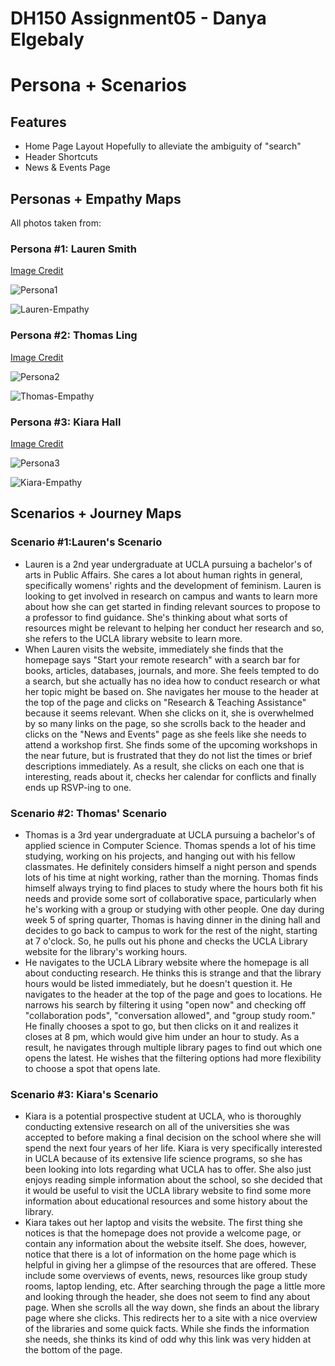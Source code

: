 # DH150 Assignment05 - Danya Elgebaly
# Persona + Scenarios

## Features

- Home Page Layout
Hopefully to alleviate the ambiguity of "search"
- Header Shortcuts
- News & Events Page 

## Personas + Empathy Maps
All photos taken from: 

### Persona #1: Lauren Smith
[Image Credit](https://unsplash.com/s/photos/persona)

![Persona1](Persona1.png)

![Lauren-Empathy](Lauren-Empathy.png)

### Persona #2: Thomas Ling
[Image Credit](https://www.pinterest.com/pin/460282024414055425/)

![Persona2](Persona2.png)

![Thomas-Empathy](Thomas-Empathy.png)

### Persona #3: Kiara Hall
[Image Credit](https://uncf.org/the-latest/african-americans-and-college-education-by-the-numbers)

![Persona3](Persona3.png)

![Kiara-Empathy](Kiara-Empathy.png)

## Scenarios + Journey Maps

### Scenario #1:Lauren's Scenario
- Lauren is a 2nd year undergraduate at UCLA pursuing a bachelor's of arts in Public Affairs. She cares a lot about human rights in general, specifically womens' rights and the development of feminism. Lauren is looking to get involved in research on campus and wants to learn more about how she can get started in finding relevant sources to propose to a professor to find guidance. She's thinking about what sorts of resources might be relevant to helping her conduct her research and so, she refers to the UCLA library website to learn more. 
- When Lauren visits the website, immediately she finds that the homepage says "Start your remote research" with a search bar for books, articles, databases, journals, and more. She feels tempted to do a search, but she actually has no idea how to conduct research or what her topic might be based on. She navigates her mouse to the header at the top of the page and clicks on "Research & Teaching Assistance" because it seems relevant. When she clicks on it, she is overwhelmed by so many links on the page, so she scrolls back to the header and clicks on the "News and Events" page as she feels like she needs to attend a workshop first. She finds some of the upcoming workshops in the near future, but is frustrated that they do not list the times or brief descriptions immediately. As a result, she clicks on each one that is interesting, reads about it, checks her calendar for conflicts and finally ends up RSVP-ing to one. 


### Scenario #2: Thomas' Scenario
- Thomas is a 3rd year undergraduate at UCLA pursuing a bachelor's of applied science in Computer Science. Thomas spends a lot of his time studying, working on his projects, and hanging out with his fellow classmates. He definitely considers himself a night person and spends lots of his time at night working, rather than the morning. Thomas finds himself always trying to find places to study where the hours both fit his needs and provide some sort of collaborative space, particularly when he's working with a group or studying with other people. One day during week 5 of spring quarter, Thomas is having dinner in the dining hall and decides to go back to campus to work for the rest of the night, starting at 7 o'clock. So, he pulls out his phone and checks the UCLA Library website for the library's working hours. 
- He navigates to the UCLA Library website where the homepage is all about conducting research. He thinks this is strange and that the library hours would be listed immediately, but he doesn't question it. He navigates to the header at the top of the page and goes to locations. He narrows his search by filtering it using "open now" and checking off "collaboration pods", "conversation allowed", and "group study room." He finally chooses a spot to go, but then clicks on it and realizes it closes at 8 pm, which would give him under an hour to study. As a result, he navigates through multiple library pages to find out which one opens the latest. He wishes that the filtering options had more flexibility to choose a spot that opens late. 

### Scenario #3: Kiara's Scenario
- Kiara is a potential prospective student at UCLA, who is thoroughly conducting extensive research on all of the universities she was accepted to before making a final decision on the school where she will spend the next four years of her life. Kiara is very specifically interested in UCLA because of its extensive life science programs, so she has been looking into lots regarding what UCLA has to offer. She also just enjoys reading simple information about the school, so she decided that it would be useful to visit the UCLA library website to find some more information about educational resources and some history about the library.
- Kiara takes out her laptop and visits the website. The first thing she notices is that the homepage does not provide a welcome page, or contain any information about the website itself. She does, however, notice that there is a lot of information on the home page which is helpful in giving her a glimpse of the resources that are offered. These include some overviews of events, news, resources like group study rooms, laptop lending, etc. After searching through the page a little more and looking through the header, she does not seem to find any about page. When she scrolls all the way down, she finds an about the library page where she clicks. This redirects her to a site with a nice overview of the libraries and some quick facts. While she finds the information she needs, she thinks its kind of odd why this link was very hidden at the bottom of the page. 
